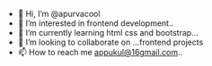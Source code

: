 - 👋 Hi, I’m @apurvacool
- 👀 I’m interested in frontend development..
- 🌱 I’m currently learning html css and bootstrap...
- 💞️ I’m looking to collaborate on ...frontend projects
- 📫 How to reach me appukul@16gmail.com..

<!---
apurvacool/apurvacool is a ✨ special ✨ repository because its `README.md` (this file) appears on your GitHub profile.
You can click the Preview link to take a look at your changes.
--->

